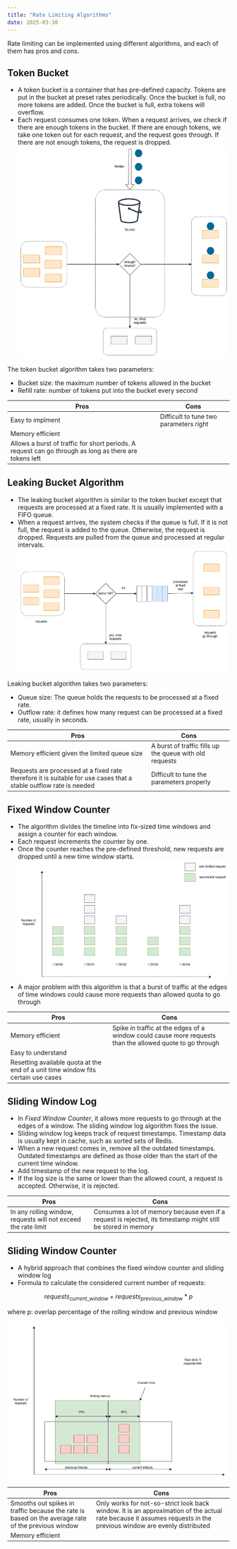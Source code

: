 ```yaml
---
title: "Rate Limiting Algorithms"
date: 2025-03-30
---
```


Rate limiting can be implemented using different algorithms, and each of them
has pros and cons.

## Token Bucket

- A token bucket is a container that has pre-defined capacity. Tokens are put in
  the bucket at preset rates periodically. Once the bucket is full, no more
  tokens are added. Once the bucket is full, extra tokens will overflow.
- Each request consumes one token. When a request arrives, we check if there are
  enough tokens in the bucket. If there are enough tokens, we take one token out
  for each request, and the request goes through. If there are not enough
  tokens, the request is dropped.
  ![Token Bucket](https://raw.githubusercontent.com/da0p/GithubPage/main/docs/assets/token_bucket.drawio.png)

The token bucket algorithm takes two parameters:

- Bucket size: the maximum number of tokens allowed in the bucket
- Refill rate: number of tokens put into the bucket every second

| Pros                                                                                                   | Cons                                   |
| ------------------------------------------------------------------------------------------------------ | -------------------------------------- |
| Easy to implment                                                                                       | Difficult to tune two parameters right |
| Memory efficient                                                                                       |                                        |
| Allows a burst of traffic for short periods. A request can go through as long as there are tokens left |                                        |

## Leaking Bucket Algorithm

- The leaking bucket algorithm is similar to the token bucket except that
  requests are processed at a fixed rate. It is usually implemented with a FIFO
  queue.
- When a request arrives, the system checks if the queue is full. If it is not
  full, the request is added to the queue. Otherwise, the request is dropped.
  Requests are pulled from the queue and processed at regular intervals.
  ![Leaking Bucket](https://raw.githubusercontent.com/da0p/GithubPage/main/docs/assets/leaking_bucket.drawio.png)

Leaking bucket algorithm takes two parameters:

- Queue size: The queue holds the requests to be processed at a fixed rate.
- Outflow rate: it defines how many request can be processed at a fixed rate,
  usually in seconds.

| Pros                                                                                                               | Cons                                                    |
| ------------------------------------------------------------------------------------------------------------------ | ------------------------------------------------------- |
| Memory efficient given the limited queue size                                                                      | A burst of traffic fills up the queue with old requests |
| Requests are processed at a fixed rate therefore it is suitable for use cases that a stable outflow rate is needed | Difficult to tune the parameters properly               |

## Fixed Window Counter

- The algorithm divides the timeline into fix-sized time windows and assign a
  counter for each window.
- Each request increments the counter by one.
- Once the counter reaches the pre-defined threshold, new requests are dropped
  until a new time window starts.
  ![Fixed Window Counter](https://raw.githubusercontent.com/da0p/GithubPage/main/docs/assets/fixed_window_counter.drawio.png)
- A major problem with this algorithm is that a burst of traffic at the edges of
  time windows could cause more requests than allowed quota to go through

| Pros                                                                              | Cons                                                                                                     |
| --------------------------------------------------------------------------------- | -------------------------------------------------------------------------------------------------------- |
| Memory efficient                                                                  | Spike in traffic at the edges of a window could cause more requests than the allowed quote to go through |
| Easy to understand                                                                |                                                                                                          |
| Resetting available quota at the end of a unit time window fits certain use cases |

## Sliding Window Log

- In _Fixed Window Counter_, it allows more requests to go through at the edges
  of a window. The sliding window log algorithm fixes the issue.
- Sliding window log keeps track of request timestamps. Timestamp data is
  usually kept in cache, such as sorted sets of Redis.
- When a new request comes in, remove all the outdated timestamps. Outdated
  timestamps are defined as those older than the start of the current time
  window.
- Add timestamp of the new request to the log.
- If the log size is the same or lower than the allowed count, a request is
  accepted. Otherwise, it is rejected.

| Pros                                                           | Cons                                                                                                          |
| -------------------------------------------------------------- | ------------------------------------------------------------------------------------------------------------- |
| In any rolling window, requests will not exceed the rate limit | Consumes a lot of memory because even if a request is rejected, its timestamp might still be stored in memory |

## Sliding Window Counter

- A hybrid approach that combines the fixed window counter and sliding window
  log
- Formula to calculate the considered current number of requests:

$$requests_{current\_window} + requests_{previous\_window} * p$$

where p: overlap percentage of the rolling window and previous window

![Sliding Window Counter](https://raw.githubusercontent.com/da0p/GithubPage/main/docs/assets/sliding_window_counter.drawio.png)

| Pros                                                                                               | Cons                                                                                                                                                               |
| -------------------------------------------------------------------------------------------------- | ------------------------------------------------------------------------------------------------------------------------------------------------------------------ |
| Smooths out spikes in traffic because the rate is based on the average rate of the previous window | Only works for not-so-strict look back window. It is an approximation of the actual rate because it assumes requests in the previous window are evenly distributed |
| Memory efficient                                                                                   |                                                                                                                                                                    |
